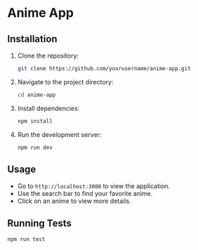 # Anime App

## Installation

1. Clone the repository:
   ```bash
   git clone https://github.com/yourusername/anime-app.git
   ```
2. Navigate to the project directory:
   ```bash
   cd anime-app
   ```
3. Install dependencies:
   ```bash
   npm install
   ```
4. Run the development server:
   ```bash
   npm run dev
   ```

## Usage

- Go to `http://localhost:3000` to view the application.
- Use the search bar to find your favorite anime.
- Click on an anime to view more details.

## Running Tests

```bash
npm run test
```

